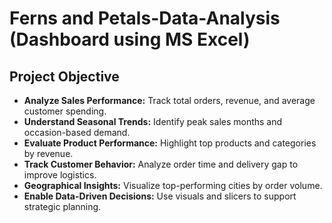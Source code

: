 # Ferns and Petals-Data-Analysis (Dashboard using MS Excel)
## Project Objective
- **Analyze Sales Performance:** Track total orders, revenue, and average customer spending.
- **Understand Seasonal Trends:** Identify peak sales months and occasion-based demand.
- **Evaluate Product Performance:** Highlight top products and categories by revenue.
- **Track Customer Behavior:** Analyze order time and delivery gap to improve logistics.
- **Geographical Insights:** Visualize top-performing cities by order volume.
- **Enable Data-Driven Decisions:** Use visuals and slicers to support strategic planning.
